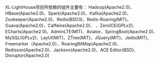 XL-LightHouse项目所依赖的组件主要有：
Hadoop(Apache2.0)、HBase(Apache2.0)、Spark(Apache2.0)、Kafka(Apache2.0)、Zookeeper(Apache2.0)、Redis(BSD3)、Redis-Roaring(MIT)、Guava(Apache2.0)、Caffeine(Apache2.0)、
、ZeroICE(GPLv2)、ECharts(Apache2.0)、AdminLTE(MIT)、Aviator、SpringBoot(Apache2.0)、MySQL(GPLv2)、LayUI(MIT)、ZTree(MIT)、JQuery(MIT)、Jedis(MIT)、Freemarker（Apache2.0）、RoaringBitMap(Apache2.0)、Redisson(Apache2.0)、Jackson(Apache2.0)、ACE Editor(BSD)、Disruptor(Apache2.0)